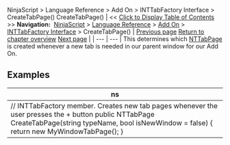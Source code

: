 ﻿
NinjaScript > Language Reference > Add On > INTTabFactory Interface > CreateTabPage()
CreateTabPage()
| << [Click to Display Table of Contents](createtabpage.md) >> **Navigation:**     [NinjaScript](ninjascript-1.md) > [Language Reference](language_reference_wip-1.md) > [Add On](add_on-1.md) > [INTTabFactory Interface](inttabfactory_class-1.md) > CreateTabPage() | [Previous page](createparentwindow-1.md) [Return to chapter overview](inttabfactory_class-1.md) [Next page](iworkspacepersistence_interface-1.md) |
| --- | --- |
This determines which [NTTabPage](nttabpage_class-1.md) is created whenever a new tab is needed in our parent window for our Add On.
 
## 
## Examples
| ns |
| --- |
| // INTTabFactory member. Creates new tab pages whenever the user presses the + button public NTTabPage CreateTabPage(string typeName, bool isNewWindow = false) {    return new MyWindowTabPage(); } |

